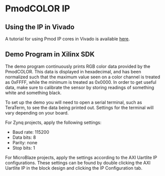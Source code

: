 PmodCOLOR IP
==============

Using the IP in Vivado
--------------
A tutorial for using Pmod IP cores in  Vivado is available [here](https://reference.digilentinc.com/learn/programmable-logic/tutorials/pmod-ips/start).

Demo Program in Xilinx SDK
--------------
The demo program continuously prints RGB color data provided by the PmodCOLOR.
This data is displayed in hexadecimal, and has been normalized such that the
maximum value seen on a color channel is treated as 0xFFFF, while the minimum
is treated as 0x0000. In order to get useful data, make sure to calibrate the
sensor by storing readings of something white and something black.

To set up the demo you will need to open a serial terminal, such as TeraTerm, to
see the data being printed out. Settings for the terminal will vary depending on
your board.

For Zynq projects, apply the following settings:
- Baud rate: 115200
- Data bits: 8
- Parity:    none
- Stop bits: 1

For MicroBlaze projects, apply the settings according to the AXI Uartlite IP
configurations. These settings can be found by double clicking the AXI Uartlite
IP in the block design and clicking the IP Configuration tab.